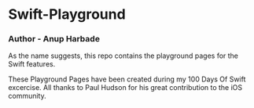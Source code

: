# Swift-Playground
### Author - Anup Harbade

As the name suggests, this repo contains the playground pages for the Swift features.

These Playground Pages have been created during my 100 Days Of Swift excercise. All thanks to Paul Hudson for his great contribution to the iOS community.
